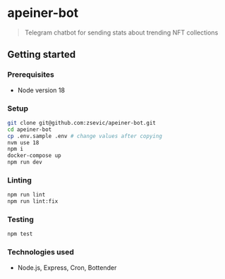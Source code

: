 # apeiner-bot

> Telegram chatbot for sending stats about trending NFT collections

## Getting started

### Prerequisites

- Node version 18

### Setup

```bash
git clone git@github.com:zsevic/apeiner-bot.git
cd apeiner-bot
cp .env.sample .env # change values after copying
nvm use 18
npm i
docker-compose up
npm run dev
```

### Linting

```bash
npm run lint
npm run lint:fix
```

### Testing

```bash
npm test
```

### Technologies used

- Node.js, Express, Cron, Bottender
